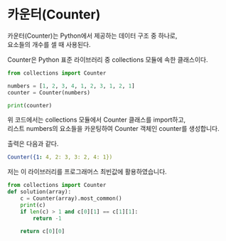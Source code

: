 # 카운터(Counter)
카운터(Counter)는 Python에서 제공하는 데이터 구조 중 하나로,  
요소들의 개수를 셀 때 사용된다.

Counter은 Python 표준 라이브러리 중 collections 모듈에 속한 클래스이다.

```python
from collections import Counter

numbers = [1, 2, 3, 4, 1, 2, 3, 1, 2, 1]
counter = Counter(numbers)

print(counter)
```

위 코드에서는 collections 모듈에서 Counter 클래스를 import하고,   
리스트 numbers의 요소들을 카운팅하여 Counter 객체인 counter를 생성합니다.

출력은 다음과 같다.

```yaml
Counter({1: 4, 2: 3, 3: 2, 4: 1})
```

저는 이 라이브러리를 프로그래머스 최빈값에 활용하였습니다.

```python
from collections import Counter
def solution(array):
    c = Counter(array).most_common()
    print(c)
    if len(c) > 1 and c[0][1] == c[1][1]:
        return -1
    
    return c[0][0]
```